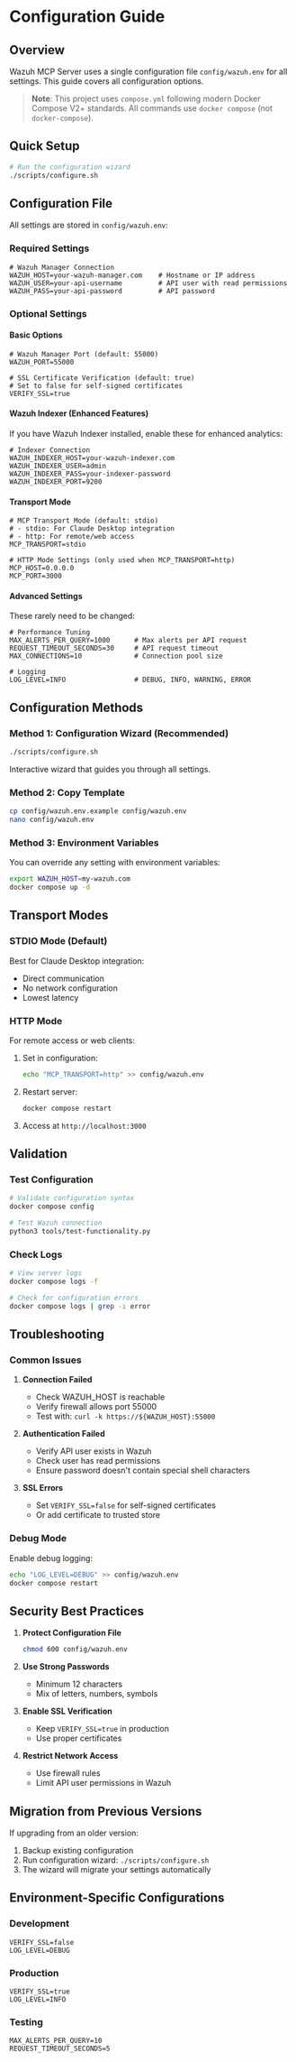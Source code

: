 # Configuration Guide

## Overview

Wazuh MCP Server uses a single configuration file `config/wazuh.env` for all settings. This guide covers all configuration options.

> **Note**: This project uses `compose.yml` following modern Docker Compose V2+ standards. All commands use `docker compose` (not `docker-compose`).

## Quick Setup

```bash
# Run the configuration wizard
./scripts/configure.sh
```

## Configuration File

All settings are stored in `config/wazuh.env`:

### Required Settings

```env
# Wazuh Manager Connection
WAZUH_HOST=your-wazuh-manager.com    # Hostname or IP address
WAZUH_USER=your-api-username         # API user with read permissions
WAZUH_PASS=your-api-password         # API password
```

### Optional Settings

#### Basic Options

```env
# Wazuh Manager Port (default: 55000)
WAZUH_PORT=55000

# SSL Certificate Verification (default: true)
# Set to false for self-signed certificates
VERIFY_SSL=true
```

#### Wazuh Indexer (Enhanced Features)

If you have Wazuh Indexer installed, enable these for enhanced analytics:

```env
# Indexer Connection
WAZUH_INDEXER_HOST=your-wazuh-indexer.com
WAZUH_INDEXER_USER=admin
WAZUH_INDEXER_PASS=your-indexer-password
WAZUH_INDEXER_PORT=9200
```

#### Transport Mode

```env
# MCP Transport Mode (default: stdio)
# - stdio: For Claude Desktop integration
# - http: For remote/web access
MCP_TRANSPORT=stdio

# HTTP Mode Settings (only used when MCP_TRANSPORT=http)
MCP_HOST=0.0.0.0
MCP_PORT=3000
```

#### Advanced Settings

These rarely need to be changed:

```env
# Performance Tuning
MAX_ALERTS_PER_QUERY=1000      # Max alerts per API request
REQUEST_TIMEOUT_SECONDS=30     # API request timeout
MAX_CONNECTIONS=10             # Connection pool size

# Logging
LOG_LEVEL=INFO                 # DEBUG, INFO, WARNING, ERROR
```

## Configuration Methods

### Method 1: Configuration Wizard (Recommended)

```bash
./scripts/configure.sh
```

Interactive wizard that guides you through all settings.

### Method 2: Copy Template

```bash
cp config/wazuh.env.example config/wazuh.env
nano config/wazuh.env
```

### Method 3: Environment Variables

You can override any setting with environment variables:

```bash
export WAZUH_HOST=my-wazuh.com
docker compose up -d
```

## Transport Modes

### STDIO Mode (Default)

Best for Claude Desktop integration:
- Direct communication
- No network configuration
- Lowest latency

### HTTP Mode

For remote access or web clients:
1. Set in configuration:
   ```bash
   echo "MCP_TRANSPORT=http" >> config/wazuh.env
   ```

2. Restart server:
   ```bash
   docker compose restart
   ```

3. Access at `http://localhost:3000`

## Validation

### Test Configuration

```bash
# Validate configuration syntax
docker compose config

# Test Wazuh connection
python3 tools/test-functionality.py
```

### Check Logs

```bash
# View server logs
docker compose logs -f

# Check for configuration errors
docker compose logs | grep -i error
```

## Troubleshooting

### Common Issues

1. **Connection Failed**
   - Check WAZUH_HOST is reachable
   - Verify firewall allows port 55000
   - Test with: `curl -k https://${WAZUH_HOST}:55000`

2. **Authentication Failed**
   - Verify API user exists in Wazuh
   - Check user has read permissions
   - Ensure password doesn't contain special shell characters

3. **SSL Errors**
   - Set `VERIFY_SSL=false` for self-signed certificates
   - Or add certificate to trusted store

### Debug Mode

Enable debug logging:
```bash
echo "LOG_LEVEL=DEBUG" >> config/wazuh.env
docker compose restart
```

## Security Best Practices

1. **Protect Configuration File**
   ```bash
   chmod 600 config/wazuh.env
   ```

2. **Use Strong Passwords**
   - Minimum 12 characters
   - Mix of letters, numbers, symbols

3. **Enable SSL Verification**
   - Keep `VERIFY_SSL=true` in production
   - Use proper certificates

4. **Restrict Network Access**
   - Use firewall rules
   - Limit API user permissions in Wazuh

## Migration from Previous Versions

If upgrading from an older version:

1. Backup existing configuration
2. Run configuration wizard: `./scripts/configure.sh`
3. The wizard will migrate your settings automatically

## Environment-Specific Configurations

### Development
```env
VERIFY_SSL=false
LOG_LEVEL=DEBUG
```

### Production
```env
VERIFY_SSL=true
LOG_LEVEL=INFO
```

### Testing
```env
MAX_ALERTS_PER_QUERY=10
REQUEST_TIMEOUT_SECONDS=5
```
